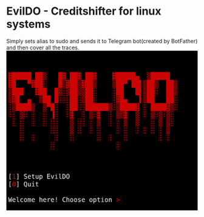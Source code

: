 # EvilDO - Creditshifter for linux systems
Simply sets alias to sudo and sends it to Telegram bot(created by BotFather) and then cover all the traces.
![](assets/screenshot.png)
